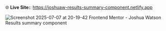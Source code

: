 🌐 **Live Site:**: https://joshuaw-results-summary-component.netlify.app

![Screenshot 2025-07-07 at 20-19-42 Frontend Mentor - Joshua Watson Results summary component](https://github.com/user-attachments/assets/6e66190d-9a22-4aa9-a332-28c84f9833c2)
